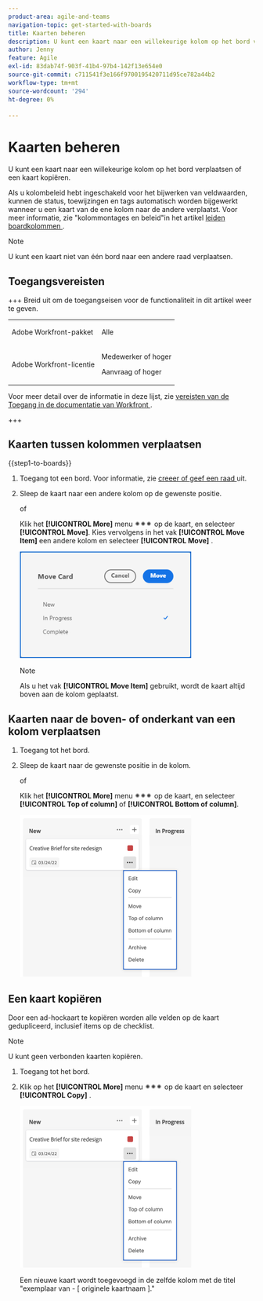 ```yaml
---
product-area: agile-and-teams
navigation-topic: get-started-with-boards
title: Kaarten beheren
description: U kunt een kaart naar een willekeurige kolom op het bord verplaatsen of een kaart kopiëren.
author: Jenny
feature: Agile
exl-id: 83dab74f-903f-41b4-97b4-142f13e654e0
source-git-commit: c711541f3e166f9700195420711d95ce782a44b2
workflow-type: tm+mt
source-wordcount: '294'
ht-degree: 0%

---
```


# Kaarten beheren

U kunt een kaart naar een willekeurige kolom op het bord verplaatsen of een kaart kopiëren.

Als u kolombeleid hebt ingeschakeld voor het bijwerken van veldwaarden, kunnen de status, toewijzingen en tags automatisch worden bijgewerkt wanneer u een kaart van de ene kolom naar de andere verplaatst. Voor meer informatie, zie &quot;kolommontages en beleid&quot;in het artikel [ leiden boardkolommen ](/help/quicksilver/agile/get-started-with-boards/manage-board-columns.md).

>[!NOTE]
>
>U kunt een kaart niet van één bord naar een andere raad verplaatsen.

## Toegangsvereisten

+++ Breid uit om de toegangseisen voor de functionaliteit in dit artikel weer te geven.

<table style="table-layout:auto"> 
 <col> 
 <col> 
 <tbody> 
  <tr> 
   <td role="rowheader">Adobe Workfront-pakket</td> 
   <td> <p>Alle</p> </td> 
  </tr> 
  <tr> 
   <td role="rowheader">Adobe Workfront-licentie</td> 
   <td> 
   <p>Medewerker of hoger</p> 
   <p>Aanvraag of hoger</p>
   </td> 
  </tr> 
 </tbody> 
</table>

Voor meer detail over de informatie in deze lijst, zie [ vereisten van de Toegang in de documentatie van Workfront ](/help/quicksilver/administration-and-setup/add-users/access-levels-and-object-permissions/access-level-requirements-in-documentation.md).

+++

## Kaarten tussen kolommen verplaatsen

{{step1-to-boards}}

1. Toegang tot een bord. Voor informatie, zie [ creeer of geef een raad ](../../agile/get-started-with-boards/create-edit-board.md) uit.
1. Sleep de kaart naar een andere kolom op de gewenste positie.

   of

   Klik het **[!UICONTROL More]** menu ![ Meer menu ](assets/more-icon-spectrum.png) op de kaart, en selecteer **[!UICONTROL Move]**. Kies vervolgens in het vak **[!UICONTROL Move Item]** een andere kolom en selecteer **[!UICONTROL Move]** .

   ![ kaart van de Beweging ](assets/boards-move-card-350x217.png)

   >[!NOTE]
   >
   >Als u het vak **[!UICONTROL Move Item]** gebruikt, wordt de kaart altijd boven aan de kolom geplaatst.

## Kaarten naar de boven- of onderkant van een kolom verplaatsen

1. Toegang tot het bord.
1. Sleep de kaart naar de gewenste positie in de kolom.

   of

   Klik het **[!UICONTROL More]** menu ![ Meer menu ](assets/more-icon-spectrum.png) op de kaart, en selecteer **[!UICONTROL Top of column]** of **[!UICONTROL Bottom of column]**.

   ![ Meer menu ](assets/boards-moremenu-350x329.png)

## Een kaart kopiëren

Door een ad-hockaart te kopiëren worden alle velden op de kaart gedupliceerd, inclusief items op de checklist.

>[!NOTE]
>
>U kunt geen verbonden kaarten kopiëren.

1. Toegang tot het bord.
1. Klik op het **[!UICONTROL More]** menu ![[!UICONTROL More menu]](assets/more-icon-spectrum.png) op de kaart en selecteer **[!UICONTROL Copy]** .

   ![ Meer menu ](assets/boards-moremenu-350x329.png)

   Een nieuwe kaart wordt toegevoegd in de zelfde kolom met de titel &quot;exemplaar van - [ originele kaartnaam ].&quot;
